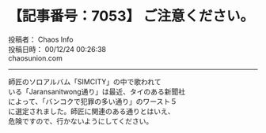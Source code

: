 # 【記事番号：7053】 ご注意ください。

投稿者： Chaos Info  
投稿日時： 00/12/24 00:26:38  
chaosunion.com

---

  
師匠のソロアルバム「SIMCITY」の中で歌われて  
いる「Jaransanitwong通り」は最近、タイのある新聞社  
によって、「バンコクで犯罪の多い通り」のワースト５  
に選定されました。師匠に関連のある通りとはいえ、  
危険ですので、行かないようにしてください。  
  
